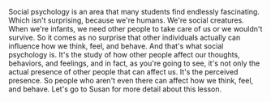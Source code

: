 Social psychology is an area that many students find endlessly fascinating.
Which isn't surprising, because we're humans. We're social creatures. When
we're infants, we need other people to take care of us or we wouldn't survive.
So it comes as no surprise that other individuals actually can influence how we
think, feel, and behave. And that's what social psychology is. It's the study
of how other people affect our thoughts, behaviors, and feelings, and in fact,
as you're going to see, it's not only the actual presence of other people that
can affect us. It's the perceived presence. So people who aren't even there can
affect how we think, feel, and behave. Let's go to Susan for more detail about
this lesson.
